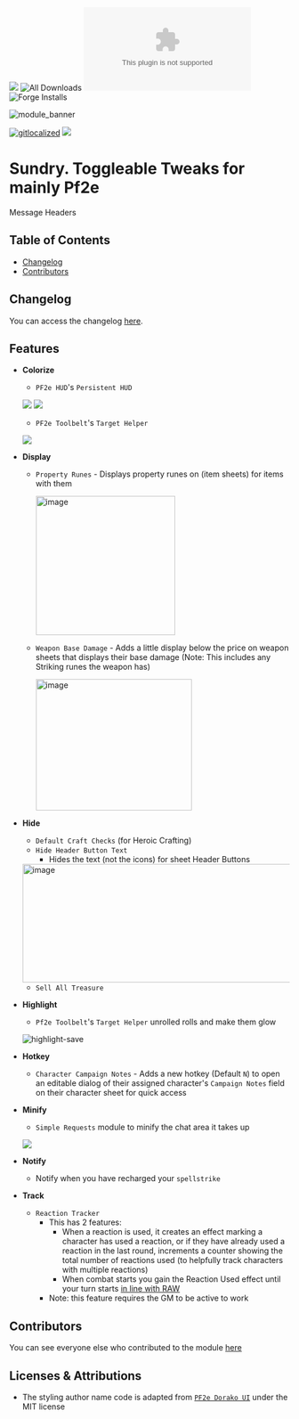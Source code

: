 ![](https://img.shields.io/badge/Foundry-v13-informational)
![All Downloads](https://img.shields.io/github/downloads/ChasarooniZ/sundry/total?color=5e0000&label=All%20Downloads)
![Latest Release Download Count](https://img.shields.io/github/downloads/ChasarooniZ/sundry/latest/module.zip)
![Forge Installs](https://img.shields.io/badge/dynamic/json?label=Forge%20Installs&query=package.installs&suffix=%25&url=https%3A%2F%2Fforge-vtt.com%2Fapi%2Fbazaar%2Fpackage%2Fsundry&colorB=4aa94a)

![module_banner](https://github.com/ChasarooniZ/pf2e-usage-updater/assets/79132112/3b2a4f8c-7ba1-4647-b073-d8ecac9d93a6)

[![gitlocalized ](https://gitlocalize.com/repo/10447/whole_project/badge.svg)](https://gitlocalize.com/repo/10447?utm_source=badge)
[![](https://img.shields.io/badge/ko--fi-donate-%23FF5E5B?style=flat-square&logo=ko-fi&logoColor=white)](https://ko-fi.com/Chasarooni)

# Sundry. Toggleable Tweaks for mainly Pf2e

Message Headers

## Table of Contents

- [Changelog](#changelog)
- [Contributors](#contributors)

## Changelog

You can access the changelog [here](/CHANGELOG.md).

## Features

- **Colorize**

  - `PF2e HUD`'s `Persistent HUD`

  ![](https://github.com/user-attachments/assets/250de37f-511a-439a-b07d-3e02abe3346a)
  ![](https://github.com/user-attachments/assets/9ea66861-1094-4a5d-bcfb-f2f701bfdb28)

  - `PF2e Toolbelt`'s `Target Helper`

  ![](https://github.com/user-attachments/assets/eb7b0c58-ac2b-4e85-8c0f-86f534cf8829)

- **Display**

  - `Property Runes` - Displays property runes on (item sheets) for items with them
  
    <img height="250" alt="image" src="https://github.com/user-attachments/assets/13f3e51b-2941-4a9d-82f9-811e0a605201" />

  - `Weapon Base Damage` - Adds a little display below the price on weapon sheets that displays their base damage (Note: This includes any Striking runes the weapon has)
  
    <img width="280" height="236" alt="image" src="https://github.com/user-attachments/assets/0c3083f5-710d-43f9-b906-b87924ace4a4" />

- **Hide**
  - `Default Craft Checks` (for Heroic Crafting)
  - `Hide Header Button Text`
    - Hides the text (not the icons) for sheet Header Buttons
    
  <img width="669" height="213" alt="image" src="https://github.com/user-attachments/assets/a5881f19-e376-4a37-aa4a-f44e68527053" />

  - `Sell All Treasure`
- **Highlight**

  - `Pf2e Toolbelt`'s `Target Helper` unrolled rolls and make them glow

  ![highlight-save](https://github.com/user-attachments/assets/0f8e1237-da4a-4e1f-947e-df5e94294bf3)

- **Hotkey**

  - `Character Campaign Notes` - Adds a new hotkey (Default `N`) to open an editable dialog of their assigned character's `Campaign Notes` field on their character sheet for quick access

- **Minify**

  - `Simple Requests` module to minify the chat area it takes up

  ![](https://github.com/user-attachments/assets/b0d6f241-0000-4560-ab4c-077c3b5c36b3)

- **Notify**
  - Notify when you have recharged your `spellstrike`
- **Track**
  - `Reaction Tracker`
    - This has 2 features:
      - When a reaction is used, it creates an effect marking a character has used a reaction, or if they have already used a reaction in the last round, increments a counter showing the total number of reactions used (to helpfully track characters with multiple reactions)
      - When combat starts you gain the Reaction Used effect until your turn starts [in line with RAW](https://2e.aonprd.com/Rules.aspx?ID=2432&Redirected=1)
    - Note: this feature requires the GM to be active to work

## Contributors

You can see everyone else who contributed to the module [here](CONTRIBUTORS.md)

## Licenses & Attributions

- The styling author name code is adapted from [`PF2e Dorako UI`](https://github.com/Dorako/pf2e-dorako-ui) under the MIT license

